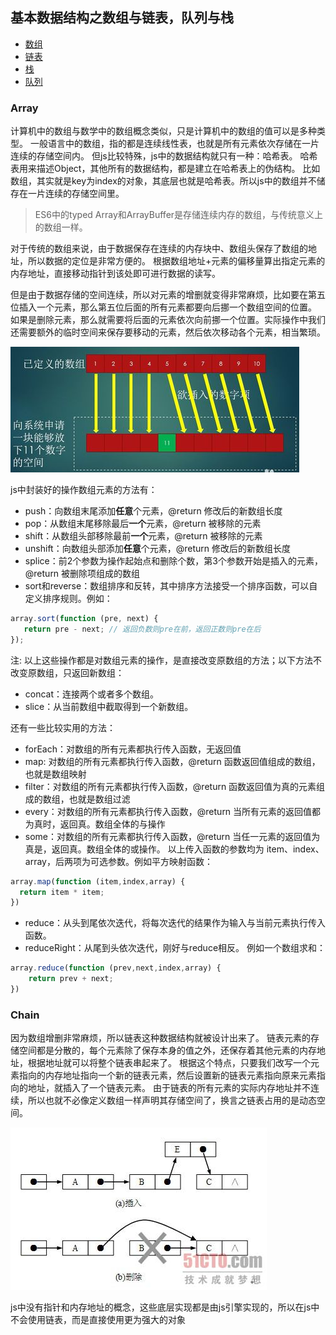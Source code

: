 ## 基本数据结构之数组与链表，队列与栈

- [数组](#array)
- [链表](#chain)
- [栈](#stack)
- [队列](##queue)

### Array

计算机中的数组与数学中的数组概念类似，只是计算机中的数组的值可以是多种类型。
一般语言中的数组，指的都是连续线性表，也就是所有元素依次存储在一片连续的存储空间内。
但js比较特殊，js中的数据结构就只有一种：哈希表。
哈希表用来描述Object，其他所有的数据结构，都是建立在哈希表上的伪结构。
比如数组，其实就是key为index的对象，其底层也就是哈希表。所以js中的数组并不储存在一片连续的存储空间里。

> ES6中的typed Array和ArrayBuffer是存储连续内存的数组，与传统意义上的数组一样。

对于传统的数组来说，由于数据保存在连续的内存块中、数组头保存了数组的地址，所以数据的定位是非常方便的。
根据数组地址+元素的偏移量算出指定元素的内存地址，直接移动指针到该处即可进行数据的读写。

但是由于数据存储的空间连续，所以对元素的增删就变得非常麻烦，比如要在第五位插入一个元素，那么第五位后面的所有元素都要向后挪一个数组空间的位置。
如果是删除元素，那么就需要将后面的元素依次向前挪一个位置。实际操作中我们还需要额外的临时空间来保存要移动的元素，然后依次移动各个元素，相当繁琐。

![数组插入动画](resource/Array001.png)

js中封装好的操作数组元素的方法有：
- push：向数组末尾添加**任意**个元素，@return 修改后的新数组长度
- pop：从数组末尾移除最后**一个**元素，@return 被移除的元素
- shift：从数组头部移除最前**一个**元素，@return 被移除的元素
- unshift：向数组头部添加**任意**个元素，@return 修改后的新数组长度
- splice：前2个参数为操作起始点和删除个数，第3个参数开始是插入的元素，@return 被删除项组成的数组
- sort和reverse：数组排序和反转，其中排序方法接受一个排序函数，可以自定义排序规则。例如：
```javascript
array.sort(function (pre, next) {
   return pre - next; // 返回负数则pre在前，返回正数则pre在后 
});
```

注: 以上这些操作都是对数组元素的操作，是直接改变原数组的方法；以下方法不改变原数组，只返回新数组：

- concat：连接两个或者多个数组。
- slice：从当前数组中截取得到一个新数组。

还有一些比较实用的方法：

- forEach：对数组的所有元素都执行传入函数，无返回值
- map: 对数组的所有元素都执行传入函数，@return 函数返回值组成的数组，也就是数组映射
- filter：对数组的所有元素都执行传入函数，@return 函数返回值为真的元素组成的数组，也就是数组过滤
- every：对数组的所有元素都执行传入函数，@return 当所有元素的返回值都为真时，返回真。数组全体的与操作
- some：对数组的所有元素都执行传入函数，@return 当任一元素的返回值为真是，返回真。数组全体的或操作。
以上传入函数的参数均为 item、index、array，后两项为可选参数。例如平方映射函数：
```javascript
array.map(function (item,index,array) {
  return item * item;
})
```

- reduce：从头到尾依次迭代，将每次迭代的结果作为输入与当前元素执行传入函数。
- reduceRight：从尾到头依次迭代，刚好与reduce相反。
例如一个数组求和：
```javascript
array.reduce(function (prev,next,index,array) {
    return prev + next;
})
```

### Chain

因为数组增删非常麻烦，所以链表这种数据结构就被设计出来了。
链表元素的存储空间都是分散的，每个元素除了保存本身的值之外，还保存着其他元素的内存地址，根据地址就可以将整个链表串起来了。
根据这个特点，只要我们改写一个元素指向的内存地址指向一个新的链表元素，然后设置新的链表元素指向原来元素指向的地址，就插入了一个链表元素。
由于链表的所有元素的实际内存地址并不连续，所以也就不必像定义数组一样声明其存储空间了，换言之链表占用的是动态空间。

![数组插入动画](resource/Chain001.jpg)

js中没有指针和内存地址的概念，这些底层实现都是由js引擎实现的，所以在js中不会使用链表，而是直接使用更为强大的对象






